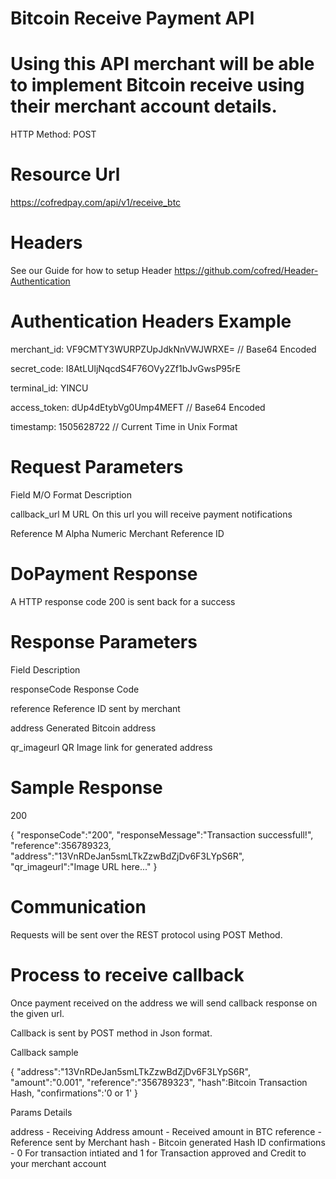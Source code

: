 # Bitcoin Receive Payment API

# Using this API merchant will be able to implement Bitcoin receive using their merchant account details.

HTTP Method: POST

# Resource Url

https://cofredpay.com/api/v1/receive_btc

# Headers

See our Guide for how to setup Header https://github.com/cofred/Header-Authentication

# Authentication Headers Example

merchant_id: VF9CMTY3WURPZUpJdkNnVWJWRXE=   // Base64 Encoded

secret_code: I8AtLUljNqcdS4F76OVy2Zf1bJvGwsP95rE

terminal_id: YINCU

access_token: dUp4dEtybVg0Ump4MEFT  // Base64 Encoded

timestamp: 1505628722 // Current Time in Unix Format

# Request Parameters

Field	M/O	Format	Description

callback_url	M	 URL On this url you will receive payment notifications

Reference	M		Alpha Numeric	Merchant Reference ID
				
# DoPayment Response

A HTTP response code 200 is sent back for a success

# Response Parameters

Field	Description

responseCode	Response Code

reference	Reference ID sent by merchant

address	Generated Bitcoin address

qr_imageurl	QR Image link for generated address

# Sample Response

200

{
  "responseCode":"200",
  "responseMessage":"Transaction successfull!",
  "reference":356789323,
  "address":"13VnRDeJan5smLTkZzwBdZjDv6F3LYpS6R",
  "qr_imageurl":"Image URL here..."
}

# Communication

Requests will be sent over the REST protocol using POST Method.

# Process to receive callback

Once payment received on the address we will send callback response on the given url.

Callback is sent by POST method in Json format.

Callback sample

{ 
"address":"13VnRDeJan5smLTkZzwBdZjDv6F3LYpS6R",
"amount":"0.001", 
"reference":"356789323", 
"hash":Bitcoin Transaction Hash, 
"confirmations":'0 or 1' 
}

Params Details

address - Receiving Address
amount - Received amount in BTC
reference - Reference sent by Merchant
hash - Bitcoin generated Hash ID
confirmations - 0 For transaction intiated and 1 for Transaction approved and Credit to your merchant account
